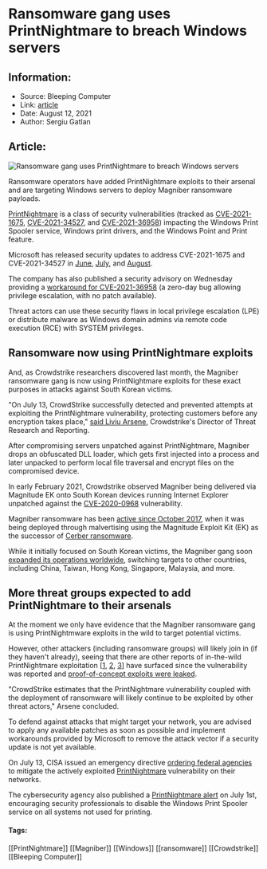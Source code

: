 # Ransomware gang uses PrintNightmare to breach Windows servers
### 

## Information:
+ Source: Bleeping Computer
+ Link: [article](https://www.bleepingcomputer.com/news/security/ransomware-gang-uses-printnightmare-to-breach-windows-servers/)
+ Date: August 12, 2021
+ Author: Sergiu Gatlan


## Article:
![Ransomware gang uses PrintNightmare to breach Windows servers](https://www.bleepstatic.com/content/hl-images/2021/05/17/Windows.jpg)


Ransomware operators have added PrintNightmare exploits to their arsenal and are targeting Windows servers to deploy Magniber ransomware payloads.


[PrintNightmare](https://www.bleepingcomputer.com/tag/printnightmare/) is a class of security vulnerabilities (tracked as [CVE-2021-1675](https://msrc.microsoft.com/update-guide/vulnerability/CVE-2021-1675), [CVE-2021-34527](https://msrc.microsoft.com/update-guide/vulnerability/CVE-2021-34527), and [CVE-2021-36958](https://www.bleepingcomputer.com/news/microsoft/microsoft-confirms-another-windows-print-spooler-zero-day-bug/)) impacting the Windows Print Spooler service, Windows print drivers, and the Windows Point and Print feature.



Microsoft has released security updates to address CVE-2021-1675 and CVE-2021-34527 in [June](https://www.bleepingcomputer.com/news/microsoft/microsoft-june-2021-patch-tuesday-fixes-6-exploited-zero-days-50-flaws/), [July](https://www.bleepingcomputer.com/news/security/microsoft-pushes-emergency-update-for-windows-printnightmare-zero-day/), and [August](https://www.bleepingcomputer.com/news/microsoft/microsoft-fixes-windows-print-spooler-printnightmare-vulnerability/).


The company has also published a security advisory on Wednesday providing a [workaround for CVE-2021-36958](https://www.bleepingcomputer.com/news/microsoft/microsoft-confirms-another-windows-print-spooler-zero-day-bug/) (a zero-day bug allowing privilege escalation, with no patch available).


Threat actors can use these security flaws in local privilege escalation (LPE) or distribute malware as Windows domain admins via remote code execution (RCE) with SYSTEM privileges.


Ransomware now using PrintNightmare exploits
--------------------------------------------


And, as Crowdstrike researchers discovered last month, the Magniber ransomware gang is now using PrintNightmare exploits for these exact purposes in attacks against South Korean victims.


"On July 13, CrowdStrike successfully detected and prevented attempts at exploiting the PrintNightmare vulnerability, protecting customers before any encryption takes place," [said Liviu Arsene](https://www.crowdstrike.com/blog/magniber-ransomware-caught-using-printnightmare-vulnerability/), Crowdstrike's Director of Threat Research and Reporting.


After compromising servers unpatched against PrintNightmare, Magniber drops an obfuscated DLL loader, which gets first injected into a process and later unpacked to perform local file traversal and encrypt files on the compromised device.


In early February 2021, Crowdstrike observed Magniber being delivered via Magnitude EK onto South Korean devices running Internet Explorer unpatched against the [CVE-2020-0968](https://msrc.microsoft.com/update-guide/vulnerability/CVE-2020-0968) vulnerability.


Magniber ransomware has been [active since October 2017](https://www.bleepingcomputer.com/news/security/goodbye-cerber-hello-magniber-ransomware/), when it was being deployed through malvertising using the Magnitude Exploit Kit (EK) as the successor of [Cerber ransomware](https://www.bleepingcomputer.com/news/security/the-cerber-ransomware-not-only-encrypts-your-data-but-also-speaks-to-you/).


While it initially focused on South Korean victims, the Magniber gang soon [expanded its operations worldwide](https://www.bleepingcomputer.com/news/security/magniber-ransomware-expands-from-south-korea-to-target-other-asian-countries/), switching targets to other countries, including China, Taiwan, Hong Kong, Singapore, Malaysia, and more.


More threat groups expected to add PrintNightmare to their arsenals
-------------------------------------------------------------------


At the moment we only have evidence that the Magniber ransomware gang is using PrintNightmware exploits in the wild to target potential victims.


However, other attackers (including ransomware groups) will likely join in (if they haven't already), seeing that there are other reports of in-the-wild PrintNightmare exploitation [[1](https://twitter.com/BushidoToken/status/1422492498241392647), [2](https://twitter.com/securitydoggo/status/1422241229392203777), [3](https://twitter.com/John_Fokker/status/1425749521569624065)] have surfaced since the vulnerability was reported and [proof-of-concept exploits were leaked](https://www.bleepingcomputer.com/news/security/public-windows-printnightmare-0-day-exploit-allows-domain-takeover/).


"CrowdStrike estimates that the PrintNightmare vulnerability coupled with the deployment of ransomware will likely continue to be exploited by other threat actors," Arsene concluded.


To defend against attacks that might target your network, you are advised to apply any available patches as soon as possible and implement workarounds provided by Microsoft to remove the attack vector if a security update is not yet available.


On July 13, CISA issued an emergency directive [ordering federal agencies](https://www.bleepingcomputer.com/news/security/cisa-orders-federal-agencies-to-patch-windows-printnightmare-bug/) to mitigate the actively exploited [PrintNightmare](https://www.bleepingcomputer.com/news/security/microsoft-printnightmare-security-updates-work-start-patching/) vulnerability on their networks.


The cybersecurity agency also published a [PrintNightmare alert](https://www.bleepingcomputer.com/news/security/cisa-disable-windows-print-spooler-on-servers-not-used-for-printing/) on July 1st, encouraging security professionals to disable the Windows Print Spooler service on all systems not used for printing.




#### Tags:
[[PrintNightmare]] [[Magniber]] [[Windows]] [[ransomware]] [[Crowdstrike]] [[Bleeping Computer]]
